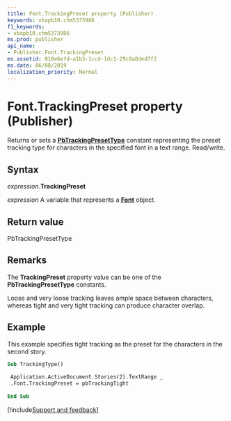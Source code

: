 ```yaml
---
title: Font.TrackingPreset property (Publisher)
keywords: vbapb10.chm5373986
f1_keywords:
- vbapb10.chm5373986
ms.prod: publisher
api_name:
- Publisher.Font.TrackingPreset
ms.assetid: 818e6efd-a1b3-1ccd-1dc1-29c0a8ded7f2
ms.date: 06/08/2019
localization_priority: Normal
---
```



# Font.TrackingPreset property (Publisher)

Returns or sets a **[PbTrackingPresetType](publisher.pbtrackingpresettype.md)** constant representing the preset tracking type for characters in the specified font in a text range. Read/write.


## Syntax

_expression_.**TrackingPreset**

_expression_ A variable that represents a **[Font](Publisher.Font.md)** object.


## Return value

PbTrackingPresetType


## Remarks

The **TrackingPreset** property value can be one of the **PbTrackingPresetType** constants.

Loose and very loose tracking leaves ample space between characters, whereas tight and very tight tracking can produce character overlap.


## Example

This example specifies tight tracking as the preset for the characters in the second story.

```vb
Sub TrackingType() 
 
 Application.ActiveDocument.Stories(2).TextRange _ 
 .Font.TrackingPreset = pbTrackingTight 
 
End Sub
```

[!include[Support and feedback](~/includes/feedback-boilerplate.md)]